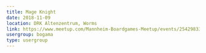 ```yaml
---
title: Mage Knight
date: 2018-11-09
location: DRK Altenzentrum, Worms
link: https://www.meetup.com/Mannheim-Boardgames-Meetup/events/254298330/
usergroup: bogama
type: usergroup
---
```

